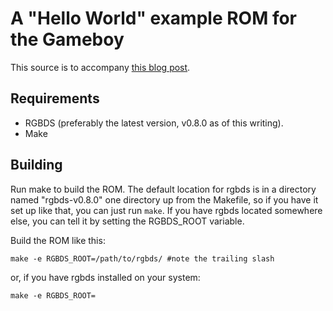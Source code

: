 # A "Hello World" example ROM for the Gameboy

This source is to accompany [this blog post](https://huntergreynolds.github.io/posts/gameboy_drawing_a_sprite/).

## Requirements

* RGBDS (preferably the latest version, v0.8.0 as of this writing).
* Make

## Building

Run make to build the ROM. The default location for rgbds is in a directory named "rgbds-v0.8.0" one directory
up from the Makefile, so if you have it set up like that, you can just run `make`. If you have rgbds located somewhere
else, you can tell it by setting the RGBDS_ROOT variable.

Build the ROM like this:

```
make -e RGBDS_ROOT=/path/to/rgbds/ #note the trailing slash
```

or, if you have rgbds installed on your system:

```
make -e RGBDS_ROOT=
```
